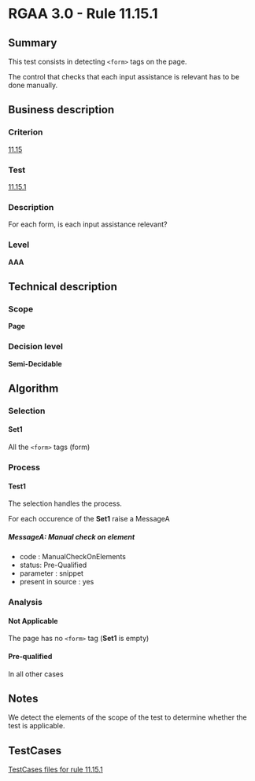# RGAA 3.0 -  Rule 11.15.1

## Summary

This test consists in detecting `<form>` tags on the page.

The control that checks that each input assistance is relevant has to be done manually.

## Business description

### Criterion

[11.15](http://asqatasun.github.io/RGAA--3.0--EN/RGAA3.0_Criteria_English_version_v1.html#crit-11-15)

### Test

[11.15.1](http://asqatasun.github.io/RGAA--3.0--EN/RGAA3.0_Criteria_English_version_v1.html#test-11-15-1)

### Description
For each form, is
    each input assistance relevant? 


### Level

**AAA**

## Technical description

### Scope

**Page**

### Decision level

**Semi-Decidable**

## Algorithm

### Selection

#### Set1

All the `<form>` tags (form)

### Process

#### Test1

The selection handles the process.

For each occurence of the **Set1** raise a MessageA

##### MessageA: Manual check on element

-   code : ManualCheckOnElements
-   status: Pre-Qualified
-   parameter : snippet
-   present in source : yes

### Analysis

#### Not Applicable

The page has no `<form>` tag (**Set1** is empty)

#### Pre-qualified

In all other cases

## Notes

We detect the elements of the scope of the test to determine whether the
test is applicable.



##  TestCases 

[TestCases files for rule 11.15.1](https://github.com/Asqatasun/Asqatasun/tree/master/rules/rules-rgaa3.0/src/test/resources/testcases/rgaa30/Rgaa30Rule111501/) 


